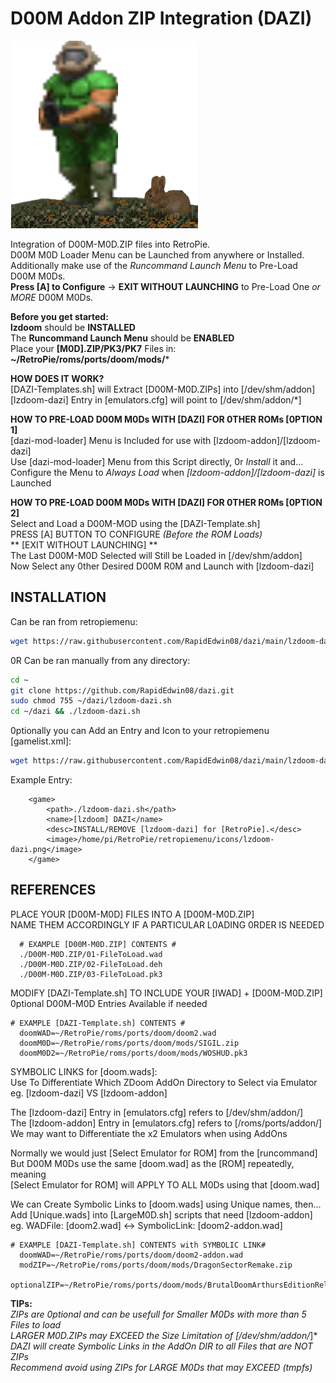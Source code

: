 # D00M Addon ZIP Integration (DAZI)  
![lzdoom-dazi.png](https://raw.githubusercontent.com/RapidEdwin08/dazi/main/lzdoom-dazi.png)  

Integration of D00M-M0D.ZIP files into RetroPie.  
D00M M0D Loader Menu can be Launched from anywhere or Installed.  
Additionally make use of the *Runcommand Launch Menu* to Pre-Load D00M M0Ds.  
**Press [A] to Configure** -> **EXIT WITHOUT LAUNCHING** to Pre-Load One *or MORE* D00M M0Ds.  

**Before you get started:**  
**lzdoom** should be **INSTALLED**  
The **Runcommand Launch Menu** should be **ENABLED**  
Place your **[M0D].ZIP/PK3/PK7** Files in: **~/RetroPie/roms/ports/doom/mods/***  

**HOW DOES IT WORK?**  
[DAZI-Templates.sh] will Extract [D00M-M0D.ZIPs] into [/dev/shm/addon]  
[lzdoom-dazi] Entry in [emulators.cfg] will point to [/dev/shm/addon/*]  

**HOW TO PRE-LOAD D00M M0Ds WITH [DAZI] FOR 0THER ROMs [0PTION 1]**  
[dazi-mod-loader] Menu is Included for use with [lzdoom-addon]/[lzdoom-dazi]  
Use [dazi-mod-loader] Menu from this Script directly, 0r *Install* it and...  
Configure the Menu to *Always Load* when *[lzdoom-addon]/[lzdoom-dazi]* is Launched  

**HOW TO PRE-LOAD D00M M0Ds WITH [DAZI] FOR 0THER ROMs [0PTION 2]**  
Select and Load a D00M-MOD using the [DAZI-Template.sh]  
PRESS [A] BUTTON TO CONFIGURE *(Before the ROM Loads)*  
** [EXIT WITHOUT LAUNCHING] **  
The Last D00M-M0D Selected will Still be Loaded in [/dev/shm/addon]  
Now Select any 0ther Desired D00M R0M and Launch with [lzdoom-dazi]  

## INSTALLATION  

Can be ran from retropiemenu:  

```bash
wget https://raw.githubusercontent.com/RapidEdwin08/dazi/main/lzdoom-dazi.sh -P ~/RetroPie/retropiemenu
```

0R Can be ran manually from any directory:  
```bash
cd ~
git clone https://github.com/RapidEdwin08/dazi.git
sudo chmod 755 ~/dazi/lzdoom-dazi.sh
cd ~/dazi && ./lzdoom-dazi.sh
```

0ptionally you can Add an Entry and Icon to your retropiemenu [gamelist.xml]:  
```bash
wget https://raw.githubusercontent.com/RapidEdwin08/dazi/main/lzdoom-dazi.png -P ~/RetroPie/retropiemenu/icons
```
Example Entry:  
```
	<game>
		<path>./lzdoom-dazi.sh</path>
		<name>[lzdoom] DAZI</name>
		<desc>INSTALL/REMOVE [lzdoom-dazi] for [RetroPie].</desc>
		<image>/home/pi/RetroPie/retropiemenu/icons/lzdoom-dazi.png</image>
	</game>
```
## REFERENCES   

PLACE YOUR [D00M-M0D] FILES INTO A [D00M-M0D.ZIP]  
NAME THEM ACCORDINGLY IF A PARTICULAR L0ADING 0RDER IS NEEDED  

      # EXAMPLE [D00M-M0D.ZIP] CONTENTS #  
      ./D00M-M0D.ZIP/01-FileToLoad.wad  
      ./D00M-M0D.ZIP/02-FileToLoad.deh  
      ./D00M-M0D.ZIP/03-FileToLoad.pk3  

MODIFY [DAZI-Template.sh] TO INCLUDE YOUR [IWAD] + [D00M-M0D.ZIP]  
0ptional D00M-M0D Entries Available if needed  

    # EXAMPLE [DAZI-Template.sh] CONTENTS #  
      doomWAD=~/RetroPie/roms/ports/doom/doom2.wad  
      doomM0D=~/RetroPie/roms/ports/doom/mods/SIGIL.zip 
      doomM0D2=~/RetroPie/roms/ports/doom/mods/WOSHUD.pk3 

SYMBOLIC LINKS for [doom.wads]:  
Use To Differentiate Which ZDoom AddOn Directory to Select via Emulator  
eg. [lzdoom-dazi] VS [lzdoom-addon]  

The [lzdoom-dazi] Entry in [emulators.cfg] refers to [/dev/shm/addon/]  
The [lzdoom-addon] Entry in [emulators.cfg] refers to [/roms/ports/addon/]  
We may want to Differentiate the x2 Emulators when using AddOns  

Normally we would just [Select Emulator for ROM] from the [runcommand]  
But D00M M0Ds use the same [doom.wad] as the [ROM] repeatedly, meaning  
[Select Emulator for ROM] will APPLY TO ALL M0Ds using that [doom.wad]  

We can Create Symbolic Links to [doom.wads] using Unique names, then...  
Add [Unique.wads] into [LargeM0D.sh] scripts that need [lzdoom-addon]  
eg. WADFile: [doom2.wad]  <->  SymbolicLink: [doom2-addon.wad]  

    # EXAMPLE [DAZI-Template.sh] CONTENTS with SYMBOLIC LINK#  
      doomWAD=~/RetroPie/roms/ports/doom/doom2-addon.wad 
      modZIP=~/RetroPie/roms/ports/doom/mods/DragonSectorRemake.zip  
      optionalZIP=~/RetroPie/roms/ports/doom/mods/BrutalDoomArthursEditionReloaded.zip  

**TIPs:**  
*ZIPs are 0ptional and can be usefull for Smaller M0Ds with more than 5 Files to load*  
*LARGER M0D.ZIPs may EXCEED the Size Limitation of [/dev/shm/addon/*]*  
*DAZI will create Symbolic Links in the AddOn DIR to all Files that are NOT ZIPs*  
*Recommend avoid using ZIPs for LARGE M0Ds that may EXCEED (tmpfs)* 
